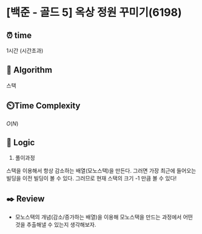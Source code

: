 # [백준 - 골드 5] 옥상 정원 꾸미기(6198)

## ⏰  **time**

1시간 (시간초과)

## :pushpin: **Algorithm**

스택

## ⏲️**Time Complexity**

$O(N)$

## :round_pushpin: **Logic**
1. 풀이과정

스택을 이용해서 항상 감소하는 배열(모노스택)을 만든다. 그러면 가장 최근에 들어오는 빌딩을 이전 빌딩이 볼 수 있다. 그러므로 현재 스택의 크기 -1 만큼 볼 수 있다!

## :black_nib: **Review**
- 모노스택의 개념(감소/증가하는 배열)을 이용해 모노스택을 만드는 과정에서 어떤 것을 추출해낼 수 있는지 생각해보자.